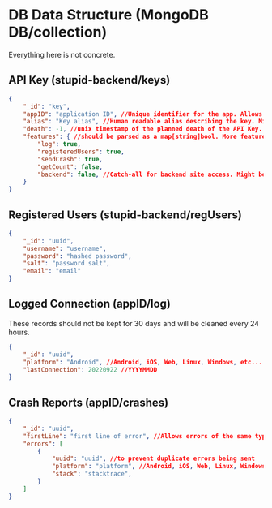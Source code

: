 # DB Data Structure (MongoDB DB/collection)

Everything here is not concrete.

## API Key (stupid-backend/keys)

```json
{
    "_id": "key",
    "appID": "application ID", //Unique identifier for the app. Allows for multiple apps to use the same backend.
    "alias": "Key alias", //Human readable alias describing the key. Might not be set (empty string).
    "death": -1, //unix timestamp of the planned death of the API Key. If -1, the key has no planned expiration. Keys may be expired at any time without notice.
    "features": { //should be parsed as a map[string]bool. More features can be added as needed by the application.
        "log": true,
        "registeredUsers": true,
        "sendCrash": true,
        "getCount": false,
        "backend": false, //Catch-all for backend site access. Might be removed and replaced with more granular control in the future.
    }
}
```

## Registered Users (stupid-backend/regUsers)

```json
{
    "_id": "uuid",
    "username": "username",
    "password": "hashed password",
    "salt": "password salt",
    "email": "email"
}
```

## Logged Connection (appID/log)

These records should not be kept for 30 days and will be cleaned every 24 hours.

```json
{
    "_id": "uuid",
    "platform": "Android", //Android, iOS, Web, Linux, Windows, etc...
    "lastConnection": 20220922 //YYYYMMDD
}
```

## Crash Reports (appID/crashes)

```json
{
    "_id": "uuid",
    "firstLine": "first line of error", //Allows errors of the same type to be groupped together
    "errors": [
        {
            "uuid": "uuid", //to prevent duplicate errors being sent
            "platform": "platform", //Android, iOS, Web, Linux, Windows, etc...
            "stack": "stacktrace",
        }
    ]
}
```
